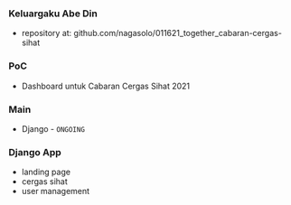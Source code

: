 ### Keluargaku Abe Din

- repository at: github.com/nagasolo/011621_together_cabaran-cergas-sihat


### PoC
- Dashboard untuk Cabaran Cergas Sihat 2021

### Main
- Django - `ONGOING`

### Django App
- landing page
- cergas sihat
- user management